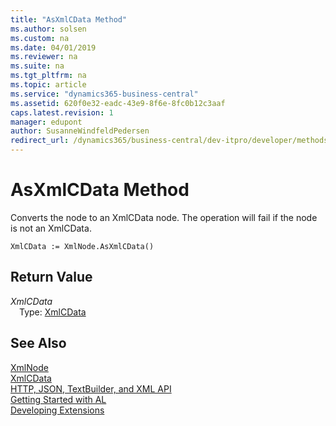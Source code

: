 ```yaml
---
title: "AsXmlCData Method"
ms.author: solsen
ms.custom: na
ms.date: 04/01/2019
ms.reviewer: na
ms.suite: na
ms.tgt_pltfrm: na
ms.topic: article
ms.service: "dynamics365-business-central"
ms.assetid: 620f0e32-eadc-43e9-8f6e-8fc0b12c3aaf
caps.latest.revision: 1
manager: edupont
author: SusanneWindfeldPedersen
redirect_url: /dynamics365/business-central/dev-itpro/developer/methods-auto/library
---
```

<!--This topic is deprected, see redirection URL-->

 

# AsXmlCData Method
Converts the node to an XmlCData node. The operation will fail if the node is not an XmlCData.  
```  
XmlCData := XmlNode.AsXmlCData()  
```  
## Return Value
*XmlCData*  
&emsp;Type: [XmlCData](xmlcdata-class.md)  
  
## See Also
[XmlNode](xmlnode-class.md)  
[XmlCData](xmlcdata-class.md)  
[HTTP, JSON, TextBuilder, and XML API](../devenv-restapi-overview.md)  
[Getting Started with AL](../devenv-get-started.md)  
[Developing Extensions](../devenv-dev-overview.md)  
